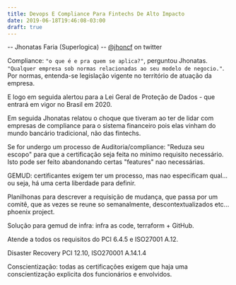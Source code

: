 ```yaml
---
title: Devops E Compliance Para Fintechs De Alto Impacto
date: 2019-06-18T19:46:08-03:00
draft: true
---
```


-- Jhonatas Faria (Superlogica)
-- [@jhoncf](https://twitter.com/jhoncf) on twitter

Compliance: `"o que é e pra quem se aplica?"`, perguntou Jhonatas. `"Qualquer empresa sob normas relacionadas ao seu modelo de negocio."`. Por normas, entenda-se legislação vigente no território de atuação da empresa.

E logo em seguida alertou para a Lei Geral de Proteção de Dados - que entrará em vigor no Brasil em 2020.

Em seguida Jhonatas relatou o choque que tiveram ao ter de lidar com empresas de compliance para o sistema financeiro pois elas vinham do mundo bancário tradicional, não das fintechs.

Se for undergo um processo de Auditoria/compliance: "Reduza seu escopo" para que a certificação seja feita no mínimo requisito necessário. Isto pode ser feito abandonando certas "features" nao necessárias.

GEMUD: certificantes exigem ter um processo, mas nao especificam qual... ou seja, há uma certa liberdade para definir.

Planilhonas para descrever a requisição de mudança, que passa por um comitê, que as vezes se reune so semanalmente, descontextualizados etc... phoenix project.

Solução para gemud de infra: infra as code, terraform + GitHub.

Atende a todos os requisitos do PCI 6.4.5 e ISO27001 A.12.

Disaster Recovery PCI 12.10, ISO270001 A.14.1.4

Conscientização: todas as certificações exigem que haja uma conscientização explicita dos funcionários e envolvidos.